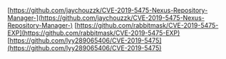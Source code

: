 [https://github.com/jaychouzzk/CVE-2019-5475-Nexus-Repository-Manager-](https://github.com/jaychouzzk/CVE-2019-5475-Nexus-Repository-Manager-)
[https://github.com/rabbitmask/CVE-2019-5475-EXP](https://github.com/rabbitmask/CVE-2019-5475-EXP)
[https://github.com/lyy289065406/CVE-2019-5475](https://github.com/lyy289065406/CVE-2019-5475)
